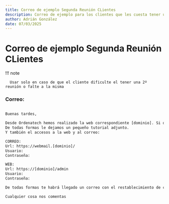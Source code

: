 ```yaml
---
title: Correo de ejemplo Segunda Reunión CLientes
description: Correo de ejemplo para los clientes que les cuesta tener una reunión y les pasamos todos los datos por mail
author: Adrián González
date: 07/03/2025
---
```


# Correo de ejemplo Segunda Reunión CLientes

!!! note

      Usar solo en caso de que el cliente dificulte el tener una 2º reunión o falte a la misma

### Correo:

```txt

Buenas tardes,

Desde Ordenatech hemos realizado la web correspondiente [dominio]. Si quiere podemos realizar una reunión para explicar como realizar cambios en dicha web.
De todas formas le dejamos un pequeño tutorial adjunto.
Y también el accesos a la web y al correo:

CORREO:
Url: https://webmail.[dominio]/
Usuario: 
Contraseña: 

WEB:
Url: https://[dominio]/admin
Usuario: 
Contraseña: 

De todas formas te habrá llegado un correo con el restablecimiento de contraseña

Cualquier cosa nos comentas

```
